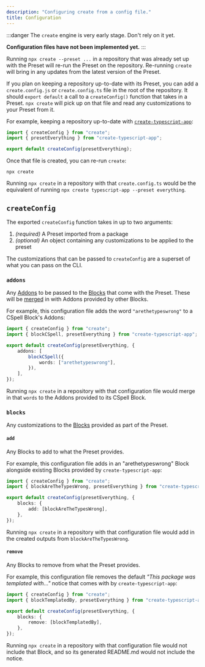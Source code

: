 ```yaml
---
description: "Configuring create from a config file."
title: Configuration
---
```


:::danger
The `create` engine is very early stage.
Don't rely on it yet.

**Configuration files have not been implemented yet.**
:::

Running `npx create --preset ...` in a repository that was already set up with the Preset will re-run the Preset on the repository.
Re-running `create` will bring in any updates from the latest version of the Preset.

If you plan on keeping a repository up-to-date with its Preset, you can add a `create.config.js` or `create.config.ts` file in the root of the repository.
It should `export default` a call to a `createConfig()` function that takes in a Preset.
`npx create` will pick up on that file and read any customizations to your Preset from it.

For example, keeping a repository up-to-date with [`create-typescript-app`](https://github.com/JoshuaKGoldberg/create-typescript-app):

```ts title="create.config.ts"
import { createConfig } from "create";
import { presetEverything } from "create-typescript-app";

export default createConfig(presetEverything);
```

Once that file is created, you can re-run `create`:

```shell
npx create
```

Running `npx create` in a repository with that `create.config.ts` would be the equivalent of running `npx create typescript-app --preset everything`.

## `createConfig`

The exported `createConfig` function takes in up to two arguments:

1. _(required)_ A Preset imported from a package
2. _(optional)_ An object containing any customizations to be applied to the preset

The customizations that can be passed to `createConfig` are a superset of what you can pass on the CLI.

### `addons`

Any [Addons](./engine/concepts/blocks#addons) to be passed to the [Blocks](./engines/concepts/blocks) that come with the Preset.
These will be [merged](./engine/runtime/merging) in with Addons provided by other Blocks.

For example, this configuration file adds the word `"arethetypeswrong"` to a CSpell Block's Addons:

```ts title="create.config.ts"
import { createConfig } from "create";
import { blockCSpell, presetEverything } from "create-typescript-app";

export default createConfig(presetEverything, {
	addons: [
		blockCSpell({
			words: ["arethetypeswrong"],
		}),
	],
});
```

Running `npx create` in a repository with that configuration file would merge in that `words` to the Addons provided to its CSpell Block.

### `blocks`

Any customizations to the [Blocks](./engines/concepts/blocks) provided as part of the Preset.

#### `add`

Any Blocks to add to what the Preset provides.

For example, this configuration file adds in an "arethetypeswrong" Block alongside existing Blocks provided by `create-typescript-app`:

```ts title="create.config.ts"
import { createConfig } from "create";
import { blockAreTheTypesWrong, presetEverything } from "create-typescript-app";

export default createConfig(presetEverything, {
	blocks: {
		add: [blockAreTheTypesWrong],
	},
});
```

Running `npx create` in a repository with that configuration file would add in the created outputs from `blockAreTheTypesWrong`.

#### `remove`

Any Blocks to remove from what the Preset provides.

For example, this configuration file removes the default _"This package was templated with..."_ notice that comes with by `create-typescript-app`:

```ts title="create.config.ts"
import { createConfig } from "create";
import { blockTemplatedBy, presetEverything } from "create-typescript-app";

export default createConfig(presetEverything, {
	blocks: {
		remove: [blockTemplatedBy],
	},
});
```

Running `npx create` in a repository with that configuration file would not include that Block, and so its generated README.md would not include the notice.
